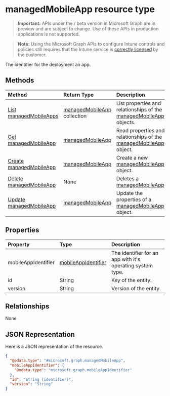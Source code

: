 ﻿# managedMobileApp resource type

> **Important:** APIs under the / beta version in Microsoft Graph are in preview and are subject to change. Use of these APIs in production applications is not supported.

> **Note:** Using the Microsoft Graph APIs to configure Intune controls and policies still requires that the Intune service is [correctly licensed](https://go.microsoft.com/fwlink/?linkid=839381) by the customer.

The identifier for the deployment an app.
## Methods
|Method|Return Type|Description|
|:---|:---|:---|
|[List managedMobileApps](../api/intune_mam_managedmobileapp_list.md)|[managedMobileApp](../resources/intune_mam_managedmobileapp.md) collection|List properties and relationships of the [managedMobileApp](../resources/intune_mam_managedmobileapp.md) objects.|
|[Get managedMobileApp](../api/intune_mam_managedmobileapp_get.md)|[managedMobileApp](../resources/intune_mam_managedmobileapp.md)|Read properties and relationships of the [managedMobileApp](../resources/intune_mam_managedmobileapp.md) object.|
|[Create managedMobileApp](../api/intune_mam_managedmobileapp_create.md)|[managedMobileApp](../resources/intune_mam_managedmobileapp.md)|Create a new [managedMobileApp](../resources/intune_mam_managedmobileapp.md) object.|
|[Delete managedMobileApp](../api/intune_mam_managedmobileapp_delete.md)|None|Deletes a [managedMobileApp](../resources/intune_mam_managedmobileapp.md).|
|[Update managedMobileApp](../api/intune_mam_managedmobileapp_update.md)|[managedMobileApp](../resources/intune_mam_managedmobileapp.md)|Update the properties of a [managedMobileApp](../resources/intune_mam_managedmobileapp.md) object.|

## Properties
|Property|Type|Description|
|:---|:---|:---|
|mobileAppIdentifier|[mobileAppIdentifier](../resources/intune_mam_mobileappidentifier.md)|The identifier for an app with it's operating system type.|
|id|String|Key of the entity.|
|version|String|Version of the entity.|

## Relationships
None
## JSON Representation
Here is a JSON representation of the resource.
<!-- {
  "blockType": "resource",
  "keyProperty": "id",
  "@odata.type": "microsoft.graph.managedMobileApp"
}
-->
``` json
{
  "@odata.type": "#microsoft.graph.managedMobileApp",
  "mobileAppIdentifier": {
    "@odata.type": "microsoft.graph.mobileAppIdentifier"
  },
  "id": "String (identifier)",
  "version": "String"
}
```





